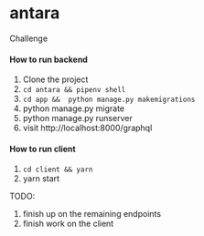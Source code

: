 # antara
Challenge

#### How to run backend
1. Clone the project
2. ```cd antara && pipenv shell```
3. ```cd app &&  python manage.py makemigrations```
4. python manage.py migrate
5.  python manage.py runserver
6.  visit http://localhost:8000/graphql


#### How to run client

1. ```cd client && yarn ```
2. yarn start


TODO:

1. finish up on the remaining endpoints
2. finish work on the client
